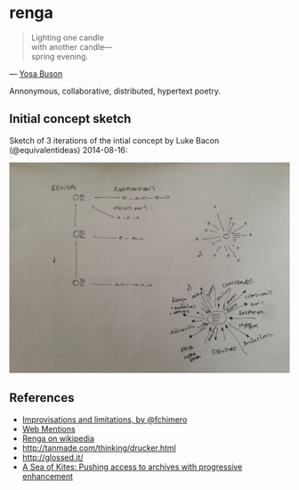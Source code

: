 renga
=====

> Lighting one candle  
> with another candle—  
> spring evening.  

— [Yosa Buson](http://read.shapeofdesignbook.com/chapter03.html)

Annonymous, collaborative, distributed, hypertext poetry.

## Initial concept sketch

Sketch of 3 iterations of the intial concept by Luke Bacon (@equivalentideas) 2014-08-16:

![Initial skepch by Luke Bacon of the concept for this repo](https://raw.githubusercontent.com/equivalentideas/renga/master/2014-08-16%2016.28.01%20renga%20sketch.jpg)

## References

* [Improvisations and limitations, by @fchimero](http://read.shapeofdesignbook.com/chapter03.html)
* [Web Mentions](https://github.com/converspace/webmention/blob/master/README.md)
* [Renga on wikipedia](http://en.wikipedia.org/wiki/Renga)
* <http://tanmade.com/thinking/drucker.html>
* <http://glossed.it/>
* [A Sea of Kites: Pushing access to archives with progressive enhancement](http://rkroundtable.org/2014/06/30/a-sea-of-kites-pushing-access-to-archives-with-progressive-enhancement/)

